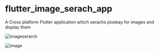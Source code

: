 # flutter_image_serach_app

A Cross platform Flutter application which serachs pixebay for images and display them 

![imageserarch](https://user-images.githubusercontent.com/4128893/52287950-c7470480-2930-11e9-9226-0490ae133461.gif)

![image](https://user-images.githubusercontent.com/4128893/52287973-d29a3000-2930-11e9-8e92-e5de0a6c035c.png)

